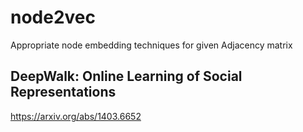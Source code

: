 # node2vec
Appropriate node embedding techniques for given Adjacency matrix


## DeepWalk: Online Learning of Social Representations
https://arxiv.org/abs/1403.6652 
